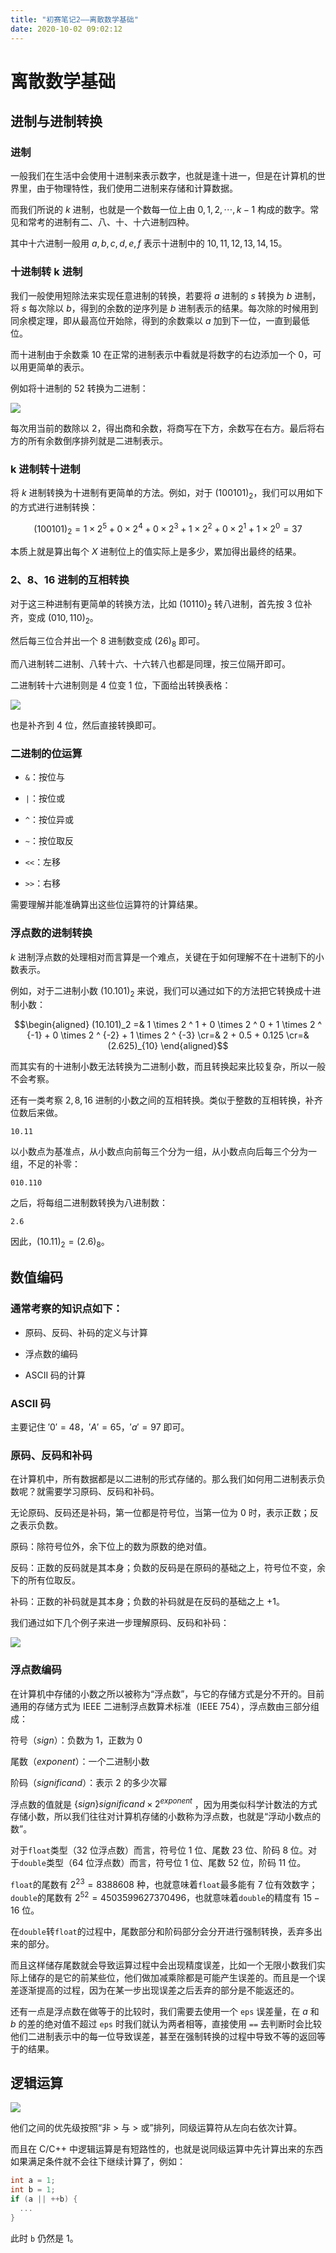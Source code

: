 ```yaml
---
title: "初赛笔记2——离散数学基础"
date: 2020-10-02 09:02:12
---
```


# 离散数学基础

## 进制与进制转换

### 进制

一般我们在生活中会使用十进制来表示数字，也就是逢十进一，但是在计算机的世界里，由于物理特性，我们使用二进制来存储和计算数据。

而我们所说的 $k$ 进制，也就是一个数每一位上由 $0,1,2,⋯,k−1$ 构成的数字。常见和常考的进制有二、八、十、十六进制四种。

其中十六进制一般用 $a,b,c,d,e,f$ 表示十进制中的 $10,11,12,13,14,15$。

### 十进制转 k 进制

我们一般使用短除法来实现任意进制的转换，若要将 $a$ 进制的 $s$ 转换为 $b$ 进制，将 $s$ 每次除以 $b$，得到的余数的逆序列是 $b$ 进制表示的结果。每次除的时候用到同余模定理，即从最高位开始除，得到的余数乘以 $a$ 加到下一位，一直到最低位。

而十进制由于余数乘 $10$ 在正常的进制表示中看就是将数字的右边添加一个 $0$，可以用更简单的表示。

例如将十进制的 $52$ 转换为二进制：

![](https://res.jisuanke.com/img/upload/20180920/79a8193a566b74a038eecf7002bd6ddf2f77d2f9.png)

每次用当前的数除以 $2$，得出商和余数，将商写在下方，余数写在右方。最后将右方的所有余数倒序排列就是二进制表示。

### k 进制转十进制

将 $k$ 进制转换为十进制有更简单的方法。例如，对于 $(100101)_2$，我们可以用如下的方式进行进制转换：

$$(100101)_2=1×2^5+0×2^4+0×2^3+1×2^2+0×2^1+1×2^0=37$$

本质上就是算出每个 $X$ 进制位上的值实际上是多少，累加得出最终的结果。

### 2、8、16 进制的互相转换

对于这三种进制有更简单的转换方法，比如 $(10110)_2$ 转八进制，首先按 $3$ 位补齐，变成 $(010,110)_2$。

然后每三位合并出一个 8 进制数变成 $(26)_8$ 即可。

而八进制转二进制、八转十六、十六转八也都是同理，按三位隔开即可。

二进制转十六进制则是 $4$ 位变 $1$ 位，下面给出转换表格：

![](https://res.jisuanke.com/img/upload/64f4b498a7681449adbeb7af88ad82264e178633.jpeg)

也是补齐到 $4$ 位，然后直接转换即可。

### 二进制的位运算

- `&`：按位与

- `|`：按位或

- `^`：按位异或

- `~`：按位取反

- `<<`：左移

- `>>`：右移

需要理解并能准确算出这些位运算符的计算结果。

### 浮点数的进制转换

$k$ 进制浮点数的处理相对而言算是一个难点，关键在于如何理解不在十进制下的小数表示。

例如，对于二进制小数 $(10.101)_2$ 来说，我们可以通过如下的方法把它转换成十进制小数：

$$\begin{aligned} (10.101)_2 =& 1 \times 2 ^ 1 + 0 \times 2 ^ 0 + 1 \times 2 ^ {-1} + 0 \times 2 ^ {-2} + 1 \times 2 ^ {-3} \cr=& 2 + 0.5 + 0.125 \cr=& (2.625)_{10} \end{aligned}$$

而其实有的十进制小数无法转换为二进制小数，而且转换起来比较复杂，所以一般不会考察。

还有一类考察 $2,8,16$ 进制的小数之间的互相转换。类似于整数的互相转换，补齐位数后来做。

```
10.11
```

以小数点为基准点，从小数点向前每三个分为一组，从小数点向后每三个分为一组，不足的补零：

```
010.110
```

之后，将每组二进制数转换为八进制数：

```
2.6
```

因此，$(10.11)_2 = (2.6)_8$。

## 数值编码

### 通常考察的知识点如下：

- 原码、反码、补码的定义与计算

- 浮点数的编码

- ASCII 码的计算

### ASCII 码

主要记住 $'0'=48$，$'A'=65$，$'a' = 97$ 即可。

### 原码、反码和补码

在计算机中，所有数据都是以二进制的形式存储的。那么我们如何用二进制表示负数呢？就需要学习原码、反码和补码。

无论原码、反码还是补码，第一位都是符号位，当第一位为 $0$ 时，表示正数；反之表示负数。

原码：除符号位外，余下位上的数为原数的绝对值。

反码：正数的反码就是其本身；负数的反码是在原码的基础之上，符号位不变，余下的所有位取反。

补码：正数的补码就是其本身；负数的补码就是在反码的基础之上 $+1$。

我们通过如下几个例子来进一步理解原码、反码和补码：

![](https://res.jisuanke.com/img/upload/7451b986aee8b5703589d841daa404198d37b019.jpeg)

### 浮点数编码

在计算机中存储的小数之所以被称为“浮点数”，与它的存储方式是分不开的。目前通用的存储方式为 IEEE 二进制浮点数算术标准（IEEE 754），浮点数由三部分组成：

符号（$sign$）：负数为 $1$，正数为 $0$

尾数（$exponent$）：一个二进制小数

阶码（$significand$）：表示 $2$ 的多少次幂

浮点数的值就是 $\{sign\}significand × 2 ^ {exponent}$
，因为用类似科学计数法的方式存储小数，所以我们往往对计算机存储的小数称为浮点数，也就是“浮动小数点的数”。

对于`float`类型（32 位浮点数）而言，符号位 $1$ 位、尾数 $23$ 位、阶码 $8$ 位。对于`double`类型（64 位浮点数）而言，符号位 $1$ 位、尾数 $52$ 位，阶码 $11$ 位。

`float`的尾数有 $2^{23}=8388608$ 种，也就意味着`float`最多能有 $7$ 位有效数字；`double`的尾数有 $2^{52}=4503599627370496$，也就意味着`double`的精度有 $15-16$ 位。

在`double`转`float`的过程中，尾数部分和阶码部分会分开进行强制转换，丢弃多出来的部分。

而且这样储存尾数就会导致运算过程中会出现精度误差，比如一个无限小数我们实际上储存的是它的前某些位，他们做加减乘除都是可能产生误差的。而且是一个误差逐渐提高的过程，因为在某一步出现误差之后丢弃的部分是不能返还的。

还有一点是浮点数在做等于的比较时，我们需要去使用一个 `eps` 误差量，在 $a$ 和 $b$ 的差的绝对值不超过 `eps` 时我们就认为两者相等，直接使用 `==` 去判断时会比较他们二进制表示中的每一位导致误差，甚至在强制转换的过程中导致不等的返回等于的结果。

## 逻辑运算

![](https://res.jisuanke.com/img/upload/ede4a94cbdaed00c67567b6c7954e66e27dd8c92.jpeg)

他们之间的优先级按照“非 > 与 > 或”排列，同级运算符从左向右依次计算。

而且在 C/C++ 中逻辑运算是有短路性的，也就是说同级运算中先计算出来的东西如果满足条件就不会往下继续计算了，例如：

```cpp
int a = 1;
int b = 1;
if (a || ++b) {
  ...
}
```

此时 `b` 仍然是 $1$。